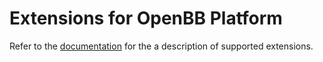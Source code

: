 # Extensions for OpenBB Platform

Refer to the [documentation](https://docs.openbb.co/platform/extensions) for the a description of supported extensions.
